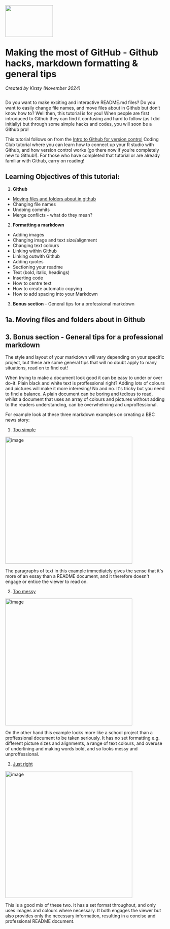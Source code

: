 <img align="left" width="150" height="100" src="https://github.com/user-attachments/assets/15e3d8bb-acb0-4014-8505-b250fbc23c71" />

<p>&nbsp;</p>
<p>&nbsp;</p>
<p>&nbsp;</p>


 # Making the most of GitHub - Github hacks, markdown formatting & general tips

*Created by Kirsty (November 2024)*

```diff

```

Do you want to make exciting and interactive README.md files? Do you want to easily change file names, and move files about in Github but don’t know how to? Well then, this tutorial is for you! When people are first introduced to Github they can find it confusing and hard to follow (as I did initially) but through some simple hacks and codes, you will soon be a Github pro! 


This tutorial follows on from the [Intro to Github for version control](https://ourcodingclub.github.io/tutorials/git/) Coding Club tutorial where you can learn how to connect up your R studio with Github, and how version control works (go there now if you’re completely new to Github!). For those who have completed that tutorial or are already familiar with Github, carry on reading! 
 

## Learning Objectives of this tutorial:

1. **Github**
- [Moving files and folders about in github](https://github.com/EdDataScienceEES/tutorial-Kirstb-04/blob/master/index.md#1a-moving-files-and-folders-about-in-github)
- Changing file names
- Undoing commits 
- Merge conflicts - what do they mean?
2. **Formatting a markdown**
- Adding images
- Changing image and text size/alignment
- Changing text colours
- Linking within Github
- Linking outwith Github
- Adding quotes
- Sectioning your readme
- Text (bold, italic, headings)
- Inserting code
- How to centre text
- How to create automatic copying
- How to add spacing into your Markdown

3. **Bonus section** - General tips for a professional markdown

## 1a. Moving files and folders about in Github



## 3. Bonus section - General tips for a professional markdown

The style and layout of your markdown will vary depending on your specific project, but these are some general tips that will no doubt apply to many situations, read on to find out!

When trying to make a document look good it can be easy to under or over do-it. Plain black and white text is proffessional right? Adding lots of colours and pictures will make it more interesing! No and no. It's tricky but you need to find a balance. A plain document can be boring and tedious to read, whilst a document that uses an array of colours and pictures without adding to the readers understanding, can be overwhelming and unproffessional. 

For example look at these three markdown examples on creating a BBC news story:
1. [Too simple](Example_markdowns/BBC_too_simple.md)

<img width="400" alt="image" src="https://github.com/user-attachments/assets/bcf290ce-08bc-49c3-b9bd-5e06e628146d">


The paragraphs of text in this example immediately gives the sense that it's more of an essay than a README document, and it therefore doesn't engage or entice the viewer to read on. 
  
2. [Too messy](Example_markdowns/BBC_overwhelming.md)

<img width="400" alt="image" src="https://github.com/user-attachments/assets/69f7b295-95ec-46f4-bf57-050efeb182ff">


On the other hand this example looks more like a school project than a proffessional document to be taken seriously. It has no set formatting e.g. different picture sizes and alignments, a range of text colours, and overuse of underlining and making words bold, and so looks messy and unproffessional. 

3. [Just right](Example_markdowns/BBC_good.md)

 <img width="400" alt="image" src="https://github.com/user-attachments/assets/9c9f1349-06c0-4c1a-8f36-0dff6c3910d9">



This is a good mix of these two. It has a set format throughout, and only uses images and colours where necessary. It both engages the viewer but also provides only the necessary information, resulting in a concise and professional README document.
